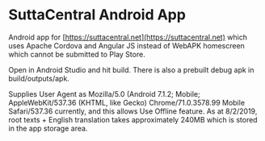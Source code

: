 # SuttaCentral Android App

Android app for [https://suttacentral.net](https://suttacentral.net) which uses Apache Cordova and Angular JS instead of WebAPK homescreen which cannot be submitted to Play Store.

Open in Android Studio and hit build. There is also a prebuilt debug apk in build/outputs/apk.

Supplies User Agent as Mozilla/5.0 (Android 7.1.2; Mobile; AppleWebKit/537.36 (KHTML, like Gecko) Chrome/71.0.3578.99 Mobile Safari/537.36 currently, and this allows Use Offline feature. As at 8/2/2019, root texts + English translation takes approximately 240MB which is stored in the app storage area.
